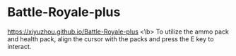 # Battle-Royale-plus
https://xiyuzhou.github.io/Battle-Royale-plus
<\b>
To utilize the ammo pack and health pack, align the cursor with the packs and press the E key to interact.
